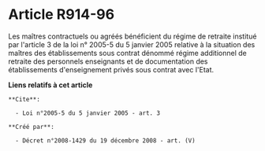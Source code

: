 # Article R914-96

Les maîtres contractuels ou agréés bénéficient du régime de retraite institué  par l'article  3 de la loi n° 2005-5 du 5
janvier 2005  relative à la situation des maîtres des établissements sous contrat dénommé  régime additionnel de retraite des
personnels enseignants et de documentation  des établissements d'enseignement privés sous contrat avec l'Etat.

**Liens relatifs à cet article**

	**Cite**:

	  - Loi n°2005-5 du 5 janvier 2005 - art. 3

	**Créé par**:

	  - Décret n°2008-1429 du 19 décembre 2008 - art. (V)

